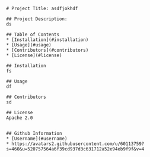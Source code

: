 
    # Project Title: asdfjokhdf

    ## Project Description:
    ds

    ## Table of Contents
    * [Installation](#installation)
    * [Usage](#usage)
    * [Contributors](#contributors)
    * [License](#license)
    
    ## Installation
    fs

    ## Usage
    df

    ## Contributors
    sd

    ## License
    Apache 2.0


    ## Github Information
    * [Username](#username)
    * https://avatars2.githubusercontent.com/u/60113759?s=460&u=520757564a6f39cd937d3c631712a52e94eb9f9f&v=4
    